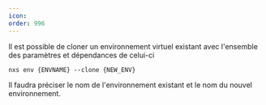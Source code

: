 ```yaml
---
icon: 
order: 996
---
```

Il est possible de cloner un environnement virtuel existant avec l'ensemble des paramètres et dépendances de celui-ci

```console
nxs env {ENVNAME} --clone {NEW_ENV}
```

Il faudra préciser le nom de l'environnement existant et le nom du nouvel environnement.